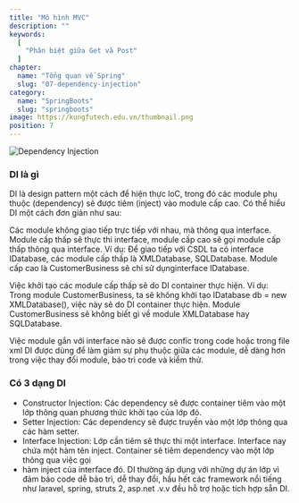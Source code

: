 ```yaml
---
title: "Mô hình MVC"
description: ""
keywords:
  [
    "Phân biệt giữa Get và Post"
  ]
chapter:
  name: "Tổng quan về Spring"
  slug: "07-dependency-injection"
category:
  name: "SpringBoots"
  slug: "springboots"
image: https://kungfutech.edu.vn/thumbnail.png
position: 7
---
```


![Dependency Injection](https://1.bp.blogspot.com/-FYPUWhwwCbM/Xf7C4MxUsgI/AAAAAAAAAQo/RCI3w2QmRokvmt9TuK05qxBfbuWW-LKfQCLcBGAsYHQ/s640/Design-Patterns-Explained-%25E2%2580%2593-Dependency-Injection-with-Code-Examples-881x440.png)
### DI là gì

DI là design pattern một cách để hiện thực loC, trong đó các module phụ thuộc (dependency) sẽ được tiêm (inject) vào module cấp cao. 
Có thể hiểu DI một cách đơn giản như sau:

Các module không giao tiếp trực tiếp với nhau, mà thông qua interface. Module cấp thấp sẽ thực thi interface, module cấp cao sẽ gọi module cấp thấp thông qua
interface.
Ví dụ: Để giao tiếp với CSDL ta có interface IDatabase, các module cấp thấp là XMLDatabase, SQLDatabase. Module cấp cao là CustomerBusiness sẽ chỉ sử dụnginterface
IDatabase.

Việc khởi tạo các module cấp thấp sẽ do DI container thực hiện.
Ví dụ: Trong module CustomerBusiness, ta sẽ không khởi tạo IDatabase db = new XMLDatabase(), việc này sẽ do DI container thực hiện. Module CustomerBusiness sẽ không 
biết gì về module XMLDatabase hay SQLDatabase. 

Việc module gắn với interface nào sẽ được confic trong code hoặc trong file xml DI được dùng để làm giảm sự phụ thuộc giữa các module, dễ dàng hơn trong việc thay 
đổi module, bảo trì code và kiểm thử.

### Có 3 dạng DI
- Constructor Injection: Các dependency sẽ được container tiêm vào một lớp thông quan phương thức khởi tạo của lớp đó.
- Setter Injection: Các dependency sẽ được truyền vào một lớp thông qua các hàm setter.
- Interface Injection: Lớp cần tiêm sẽ thực thi một interface. Interface nay chứa một hàm tên inject. Container sẽ tiêm dependency vào một lớp thông qua việc gọi 
- hàm inject của interface đó.
DI thường áp dụng với những dự án lớp vì đảm bảo code dễ bảo trì, dễ thay đổi, hầu hết các framework nổi tiếng như laravel, spring, struts 2, asp.net .v.v đều hỗ 
trợ hoặc tích hợp sẵn DI.
